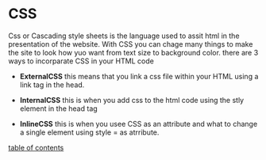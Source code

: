 # CSS
Css or Cascading style sheets is the language used to assit html in the presentation of the website. With CSS you can chage many things to make the site to look how yuo want from text size to background color. 
there are 3 ways to incorparate CSS in your HTML code

- **ExternalCSS** this means that you link a css file within your HTML using a link tag in the head.

- **InternalCSS** this is when you add css to the html code using the stly element in the head tag

- **InlineCSS** this is when you usee CSS as an attribute and what to change a single element using style =  as atrribute.



[table of contents](./README.md)